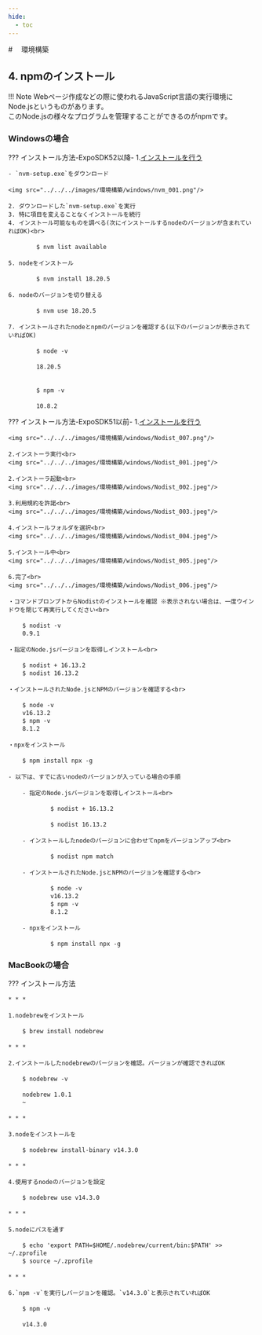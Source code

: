 ```yaml
---
hide:
  - toc
---
```

#　<i class="fa fa-arrow-circle-right" aria-hidden="true"></i> 環境構築

## 4. npmのインストール

!!! Note
    Webページ作成などの際に使われるJavaScript言語の実行環境にNode.jsというものがあります。<br>このNode.jsの様々なプログラムを管理することができるのがnpmです。

### Windowsの場合
??? インストール方法-ExpoSDK52以降-
    1.[インストールを行う](https://github.com/coreybutler/nvm-windows/releases)

    - `nvm-setup.exe`をダウンロード

    <img src="../../../images/環境構築/windows/nvm_001.png"/>

    2. ダウンロードした`nvm-setup.exe`を実行
    3. 特に項目を変えることなくインストールを続行
    4. インストール可能なものを調べる(次にインストールするnodeのバージョンが含まれていればOK)<br>

            $ nvm list available

    5. nodeをインストール

            $ nvm install 18.20.5

    6. nodeのバージョンを切り替える

            $ nvm use 18.20.5

    7. インストールされたnodeとnpmのバージョンを確認する(以下のバージョンが表示されていればOK)

            $ node -v

            18.20.5


            $ npm -v

            10.8.2

??? インストール方法-ExpoSDK51以前-
    1.[インストールを行う](https://github.com/nullivex/nodist/releases)

    <img src="../../../images/環境構築/windows/Nodist_007.png"/>
    
    2.インストーラ実行<br>
    <img src="../../../images/環境構築/windows/Nodist_001.jpeg"/>

    2.インストーラ起動<br>
    <img src="../../../images/環境構築/windows/Nodist_002.jpeg"/>

    3.利用規約を許諾<br>
    <img src="../../../images/環境構築/windows/Nodist_003.jpeg"/>

    4.インストールフォルダを選択<br>
    <img src="../../../images/環境構築/windows/Nodist_004.jpeg"/>

    5.インストール中<br>
    <img src="../../../images/環境構築/windows/Nodist_005.jpeg"/>

    6.完了<br>
    <img src="../../../images/環境構築/windows/Nodist_006.jpeg"/>

    ・コマンドプロンプトからNodistのインストールを確認 ※表示されない場合は、一度ウインドウを閉じて再実行してください<br>

        $ nodist -v
        0.9.1

    ・指定のNode.jsバージョンを取得しインストール<br>

        $ nodist + 16.13.2
        $ nodist 16.13.2

    ・インストールされたNode.jsとNPMのバージョンを確認する<br>

        $ node -v
        v16.13.2
        $ npm -v
        8.1.2

    ・npxをインストール

        $ npm install npx -g

    - 以下は、すでに古いnodeのバージョンが入っている場合の手順

        - 指定のNode.jsバージョンを取得しインストール<br>

                $ nodist + 16.13.2
                
                $ nodist 16.13.2

        - インストールしたnodeのバージョンに合わせてnpmをバージョンアップ<br>

                $ nodist npm match

        - インストールされたNode.jsとNPMのバージョンを確認する<br>

                $ node -v
                v16.13.2
                $ npm -v
                8.1.2

        - npxをインストール

                $ npm install npx -g

    

### MacBookの場合
??? インストール方法
        
    * * *

    1.nodebrewをインストール

        $ brew install nodebrew

    * * *

    2.インストールしたnodebrewのバージョンを確認。バージョンが確認できればOK
    
        $ nodebrew -v

        nodebrew 1.0.1
        ~

    * * *

    3.nodeをインストールを

        $ nodebrew install-binary v14.3.0

    * * *

    4.使用するnodeのバージョンを設定

        $ nodebrew use v14.3.0

    * * *

    5.nodeにパスを通す

        $ echo 'export PATH=$HOME/.nodebrew/current/bin:$PATH' >> ~/.zprofile
        $ source ~/.zprofile

    * * *

    6.`npm -v`を実行しバージョンを確認。`v14.3.0`と表示されていればOK

        $ npm -v

        v14.3.0
